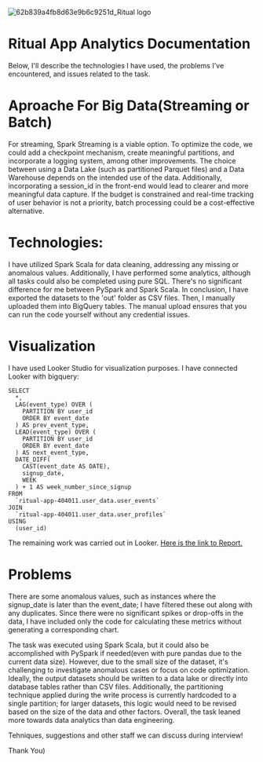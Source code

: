 ![62b839a4fb8d63e9b6c9251d_Ritual logo](https://github.com/VanikGT/ritualAppAnalytics/assets/25959733/f6d08cce-6aec-4dea-b548-36966bfbdf91)


# Ritual App Analytics Documentation
Below, I'll describe the technologies I have used, the problems I've encountered, and issues related to the task.

# Aproache For Big Data(Streaming or Batch)
For streaming, Spark Streaming is a viable option. To optimize the code, we could add a checkpoint mechanism, create meaningful partitions, and incorporate a logging system, among other improvements. The choice between using a Data Lake (such as partitioned Parquet files) and a Data Warehouse depends on the intended use of the data. Additionally, incorporating a session_id in the front-end would lead to clearer and more meaningful data capture. If the budget is constrained and real-time tracking of user behavior is not a priority, batch processing could be a cost-effective alternative.
 

# Technologies:
I have utilized Spark Scala for data cleaning, addressing any missing or anomalous values. Additionally, I have performed some analytics, although all tasks could also be completed using pure SQL. There's no significant difference for me between PySpark and Spark Scala. In conclusion, I have exported the datasets to the 'out' folder as CSV files. Then, I manually uploaded them into BigQuery tables. The manual upload ensures that you can run the code yourself without any credential issues.

# Visualization
I have used Looker Studio for visualization purposes. I have connected Looker with bigquery:
```
SELECT
  *,
  LAG(event_type) OVER (
    PARTITION BY user_id
    ORDER BY event_date
  ) AS prev_event_type,
  LEAD(event_type) OVER (
    PARTITION BY user_id
    ORDER BY event_date
  ) AS next_event_type,
  DATE_DIFF(
    CAST(event_date AS DATE),
    signup_date,
    WEEK
  ) + 1 AS week_number_since_signup
FROM
  `ritual-app-404011.user_data.user_events`
JOIN
  `ritual-app-404011.user_data.user_profiles`
USING
  (user_id)
```
The remaining work was carried out in Looker. [Here is the link to Report.](https://lookerstudio.google.com/reporting/d67e77e1-1345-4b59-8c1a-4ddac5e21a28)

# Problems
There are some anomalous values, such as instances where the signup_date is later than the event_date; I have filtered these out along with any duplicates. Since there were no significant spikes or drop-offs in the data, I have included only the code for calculating these metrics without generating a corresponding chart.

The task was executed using Spark Scala, but it could also be accomplished with PySpark if needed(even with pure pandas due to the current data size). However, due to the small size of the dataset, it's challenging to investigate anomalous cases or focus on code optimization. Ideally, the output datasets should be written to a data lake or directly into database tables rather than CSV files. Additionally, the partitioning technique applied during the write process is currently hardcoded to a single partition; for larger datasets, this logic would need to be revised based on the size of the data and other factors. Overall, the task leaned more towards data analytics than data engineering.

Tehniques, suggestions and other staff we can discuss during interview!

Thank You)
